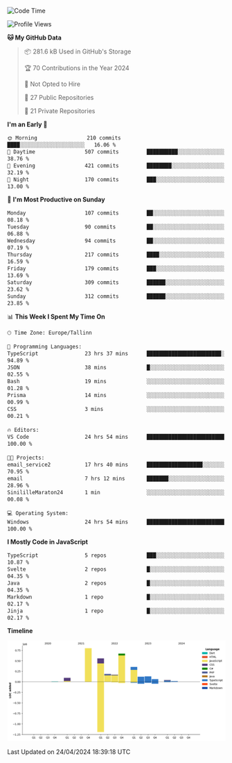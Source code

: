<!--START_SECTION:waka-->
![Code Time](http://img.shields.io/badge/Code%20Time-811%20hrs%2026%20mins-blue)

![Profile Views](http://img.shields.io/badge/Profile%20Views-0-blue)

**🐱 My GitHub Data** 

> 📦 281.6 kB Used in GitHub's Storage 
 > 
> 🏆 70 Contributions in the Year 2024
 > 
> 🚫 Not Opted to Hire
 > 
> 📜 27 Public Repositories 
 > 
> 🔑 21 Private Repositories 
 > 
**I'm an Early 🐤** 

```text
🌞 Morning                210 commits         ████░░░░░░░░░░░░░░░░░░░░░   16.06 % 
🌆 Daytime                507 commits         ██████████░░░░░░░░░░░░░░░   38.76 % 
🌃 Evening                421 commits         ████████░░░░░░░░░░░░░░░░░   32.19 % 
🌙 Night                  170 commits         ███░░░░░░░░░░░░░░░░░░░░░░   13.00 % 
```
📅 **I'm Most Productive on Sunday** 

```text
Monday                   107 commits         ██░░░░░░░░░░░░░░░░░░░░░░░   08.18 % 
Tuesday                  90 commits          ██░░░░░░░░░░░░░░░░░░░░░░░   06.88 % 
Wednesday                94 commits          ██░░░░░░░░░░░░░░░░░░░░░░░   07.19 % 
Thursday                 217 commits         ████░░░░░░░░░░░░░░░░░░░░░   16.59 % 
Friday                   179 commits         ███░░░░░░░░░░░░░░░░░░░░░░   13.69 % 
Saturday                 309 commits         ██████░░░░░░░░░░░░░░░░░░░   23.62 % 
Sunday                   312 commits         ██████░░░░░░░░░░░░░░░░░░░   23.85 % 
```


📊 **This Week I Spent My Time On** 

```text
🕑︎ Time Zone: Europe/Tallinn

💬 Programming Languages: 
TypeScript               23 hrs 37 mins      ████████████████████████░   94.89 % 
JSON                     38 mins             █░░░░░░░░░░░░░░░░░░░░░░░░   02.55 % 
Bash                     19 mins             ░░░░░░░░░░░░░░░░░░░░░░░░░   01.28 % 
Prisma                   14 mins             ░░░░░░░░░░░░░░░░░░░░░░░░░   00.99 % 
CSS                      3 mins              ░░░░░░░░░░░░░░░░░░░░░░░░░   00.21 % 

🔥 Editors: 
VS Code                  24 hrs 54 mins      █████████████████████████   100.00 % 

🐱‍💻 Projects: 
email_service2           17 hrs 40 mins      ██████████████████░░░░░░░   70.95 % 
email                    7 hrs 12 mins       ███████░░░░░░░░░░░░░░░░░░   28.96 % 
SinililleMaraton24       1 min               ░░░░░░░░░░░░░░░░░░░░░░░░░   00.08 % 

💻 Operating System: 
Windows                  24 hrs 54 mins      █████████████████████████   100.00 % 
```

**I Mostly Code in JavaScript** 

```text
TypeScript               5 repos             ███░░░░░░░░░░░░░░░░░░░░░░   10.87 % 
Svelte                   2 repos             █░░░░░░░░░░░░░░░░░░░░░░░░   04.35 % 
Java                     2 repos             █░░░░░░░░░░░░░░░░░░░░░░░░   04.35 % 
Markdown                 1 repo              █░░░░░░░░░░░░░░░░░░░░░░░░   02.17 % 
Jinja                    1 repo              █░░░░░░░░░░░░░░░░░░░░░░░░   02.17 % 
```



**Timeline**

![Lines of Code chart](https://raw.githubusercontent.com/Piilu/Piilu/main/assets/bar_graph.png)


 Last Updated on 24/04/2024 18:39:18 UTC
<!--END_SECTION:waka-->